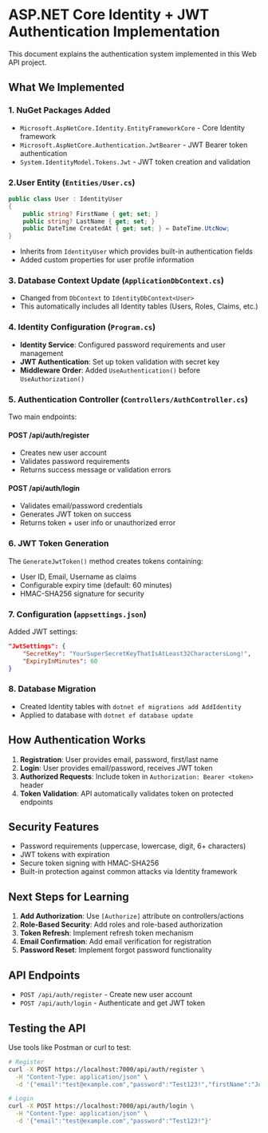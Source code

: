 # ASP.NET Core Identity + JWT Authentication Implementation

This document explains the authentication system implemented in this Web API project.

## What We Implemented

### 1. **NuGet Packages Added**
- `Microsoft.AspNetCore.Identity.EntityFrameworkCore` - Core Identity framework
- `Microsoft.AspNetCore.Authentication.JwtBearer` - JWT Bearer token authentication
- `System.IdentityModel.Tokens.Jwt` - JWT token creation and validation

### 2.**User Entity (`Entities/User.cs`)**
```csharp
public class User : IdentityUser
{
    public string? FirstName { get; set; }
    public string? LastName { get; set; }
    public DateTime CreatedAt { get; set; } = DateTime.UtcNow;
}
```
- Inherits from `IdentityUser` which provides built-in authentication fields
- Added custom properties for user profile information

### 3. **Database Context Update (`ApplicationDbContext.cs`)**
- Changed from `DbContext` to `IdentityDbContext<User>`
- This automatically includes all Identity tables (Users, Roles, Claims, etc.)

### 4. **Identity Configuration (`Program.cs`)**
- **Identity Service**: Configured password requirements and user management
- **JWT Authentication**: Set up token validation with secret key
- **Middleware Order**: Added `UseAuthentication()` before `UseAuthorization()`

### 5. **Authentication Controller (`Controllers/AuthController.cs`)**
Two main endpoints:

#### **POST /api/auth/register**
- Creates new user account
- Validates password requirements
- Returns success message or validation errors

#### **POST /api/auth/login**
- Validates email/password credentials
- Generates JWT token on success
- Returns token + user info or unauthorized error

### 6. **JWT Token Generation**
The `GenerateJwtToken()` method creates tokens containing:
- User ID, Email, Username as claims
- Configurable expiry time (default: 60 minutes)
- HMAC-SHA256 signature for security

### 7. **Configuration (`appsettings.json`)**
Added JWT settings:
```json
"JwtSettings": {
    "SecretKey": "YourSuperSecretKeyThatIsAtLeast32CharactersLong!",
    "ExpiryInMinutes": 60
}
```

### 8. **Database Migration**
- Created Identity tables with `dotnet ef migrations add AddIdentity`
- Applied to database with `dotnet ef database update`

## How Authentication Works

1. **Registration**: User provides email, password, first/last name
2. **Login**: User provides email/password, receives JWT token
3. **Authorized Requests**: Include token in `Authorization: Bearer <token>` header
4. **Token Validation**: API automatically validates token on protected endpoints

## Security Features

- Password requirements (uppercase, lowercase, digit, 6+ characters)
- JWT tokens with expiration
- Secure token signing with HMAC-SHA256
- Built-in protection against common attacks via Identity framework

## Next Steps for Learning

1. **Add Authorization**: Use `[Authorize]` attribute on controllers/actions
2. **Role-Based Security**: Add roles and role-based authorization
3. **Token Refresh**: Implement refresh token mechanism
4. **Email Confirmation**: Add email verification for registration
5. **Password Reset**: Implement forgot password functionality

## API Endpoints

- `POST /api/auth/register` - Create new user account
- `POST /api/auth/login` - Authenticate and get JWT token

## Testing the API

Use tools like Postman or curl to test:

```bash
# Register
curl -X POST https://localhost:7000/api/auth/register \
  -H "Content-Type: application/json" \
  -d '{"email":"test@example.com","password":"Test123!","firstName":"John","lastName":"Doe"}'

# Login
curl -X POST https://localhost:7000/api/auth/login \
  -H "Content-Type: application/json" \
  -d '{"email":"test@example.com","password":"Test123!"}'
```